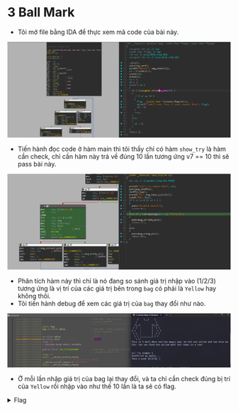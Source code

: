 # 3 Ball Mark

- Tôi mở file bằng IDA để thực xem mã code của bài này.

![scr1](./images/scr1.png)
- Tiến hành đọc code ở hàm main thì tôi thấy chỉ có hàm `show_try` là hàm cần check, chỉ cần hàm này trả về đúng 10 lần tương ứng v7 == 10 thì sẽ pass bài này.

![scr2](./images/scr2.png)
- Phân tích hàm này thì chỉ là nó đang so sánh giá trị nhập vào (1/2/3) tương ứng là vị trí của các giá trị bên trong `bag` có phải là `Yellow` hay không thôi.
- Tôi tiến hành debug để xem các giá trị của `bag` thay đổi như nào.

![scr3](./images/scr3.png)
- Ở mỗi lần nhập giá trị của bag lại thay đổi, và ta chỉ cần check đúng bị trí của `Yellow` rồi nhập vào như thế 10 lần là ta sẽ có flag.

<details>
<summary style="cursor: pointer">Flag</summary>

```
flag{742856a9af6264c3eed88587f09ed03b}
```
</details>